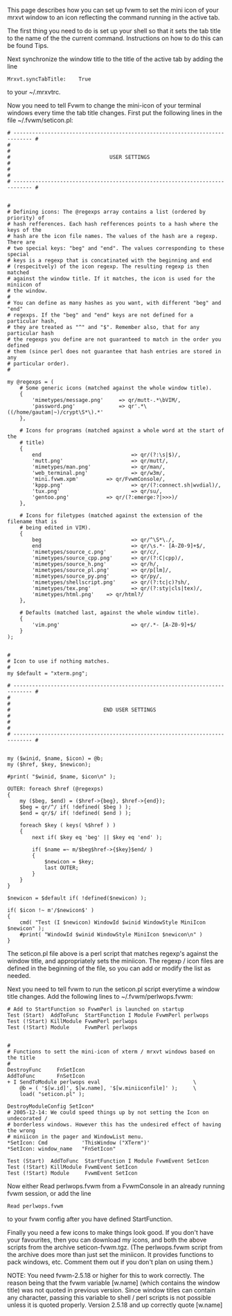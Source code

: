 

This page describes how you can set up fvwm to set the mini icon of your mrxvt window to an icon reflecting the command running in the active tab.

The first thing you need to do is set up your shell so that it sets the tab title to the name of the the current command. Instructions on how to do this can be found Tips.

Next synchronize the window title to the title of the active tab by adding the line
```
Mrxvt.syncTabTitle:    True
```
to your ~/.mrxvtrc.

Now you need to tell Fvwm to change the mini-icon of your terminal windows every time the tab title changes. First put the following lines in the file ~/.fvwm/seticon.pl:
```
# ---------------------------------------------------------------------------- #
#                                                                              #
#                                USER SETTINGS                                 #
#                                                                              #
# ---------------------------------------------------------------------------- #


#
# Defining icons: The @regexps array contains a list (ordered by priority) of
# hash refferences. Each hash refferences points to a hash where the keys of the
# hash are the icon file names. The values of the hash are a regexp. There are
# two special keys: "beg" and "end". The values corresponding to these special
# keys is a regexp that is concatinated with the beginning and end
# (respecitvely) of the icon regexp. The resulting regexp is then matched
# against the window title. If it matches, the icon is used for the miniicon of
# the window.
#
# You can define as many hashes as you want, with different "beg" and "end"
# regexps. If the "beg" and "end" keys are not defined for a particular hash,
# they are treated as "^" and "$". Remember also, that for any particular hash
# the regexps you define are not guaranteed to match in the order you defined
# them (since perl does not guarantee that hash entries are stored in any
# particular order).
#

my @regexps = (
    # Some generic icons (matched against the whole window title).
    {
        'mimetypes/message.png'     => qr/mutt-.*\bVIM/,
        'password.png'              => qr'.*\((/home/gautam|~)/crypt\S*\).*'
    },

    # Icons for programs (matched against a whole word at the start of the
    # title)
    {
        end                             => qr/(?:\s|$)/,
        'mutt.png'                      => qr/mutt/,
        'mimetypes/man.png'             => qr/man/,
        'web_terminal.png'              => qr/w3m/,
        'mini.fvwm.xpm'         => qr/FvwmConsole/,
        'kppp.png'                      => qr/(?:connect.sh|wvdial)/,
        'tux.png'                       => qr/su/,
        'gentoo.png'            => qr/(?:emerge:?|>>>)/
    },

    # Icons for filetypes (matched against the extension of the filename that is
    # being edited in VIM).
    {
        beg                             => qr/^\S*\./,
        end                             => qr/\s.*- [A-Z0-9]+$/,
        'mimetypes/source_c.png'        => qr/c/,
        'mimetypes/source_cpp.png'      => qr/(?:C|cpp)/,
        'mimetypes/source_h.png'        => qr/h/,
        'mimetypes/source_pl.png'       => qr/p[lm]/,
        'mimetypes/source_py.png'       => qr/py/,
        'mimetypes/shellscript.png'     => qr/(?:tc|c)?sh/,
        'mimetypes/tex.png'             => qr/(?:sty|cls|tex)/,
        'mimetypes/html.png'    => qr/html?/
    },

    # Defaults (matched last, against the whole window title).
    {
        'vim.png'                       => qr/.*- [A-Z0-9]+$/
    }
);


#
# Icon to use if nothing matches.
#
my $default = "xterm.png";

# ---------------------------------------------------------------------------- #
#                                                                              #
#                              END USER SETTINGS                               #
#                                                                              #
# ---------------------------------------------------------------------------- #


my ($winid, $name, $icon) = @b;
my ($href, $key, $newicon);

#print( "$winid, $name, $icon\n" );

OUTER: foreach $href (@regexps)
{
    my ($beg, $end) = ($href->{beg}, $href->{end});
    $beg = qr/^/ if( !defined( $beg ) );
    $end = qr/$/ if( !defined( $end ) );

    foreach $key ( keys( %$href ) )
    {
        next if( $key eq 'beg' || $key eq 'end' );

        if( $name =~ m/$beg$href->{$key}$end/ )
        {
            $newicon = $key;
            last OUTER;
        }
    }
}

$newicon = $default if( !defined($newicon) );

if( $icon !~ m'/$newicon$' )
{
    cmd( "Test (I $newicon) WindowId $winid WindowStyle MiniIcon $newicon" );
    #print( "WindowId $winid WindowStyle MiniIcon $newicon\n" )
}
```

The seticon.pl file above is a perl script that matches regexp's
against the window title, and appropriately sets the miniicon.
The regexp / icon files are defined in the beginning of the file,
so you can add or modify the list as needed.

Next you need to tell fvwm to run the seticon.pl script everytime
a window title changes. Add the following lines to
~/.fvwm/perlwops.fvwm:
```
# Add to StartFunction so FvwmPerl is launched on startup
Test (Start)  AddToFunc  StartFunction I Module FvwmPerl perlwops
Test (!Start) KillModule FvwmPerl perlwops
Test (!Start) Module     FvwmPerl perlwops


#
# Functions to sett the mini-icon of xterm / mrxvt windows based on the title
#
DestroyFunc     FnSetIcon
AddToFunc       FnSetIcon
+ I SendToModule perlwops eval                              \
    @b = ( '$[w.id]', $[w.name], '$[w.miniiconfile]' );     \
    load( "seticon.pl" );

DestroyModuleConfig SetIcon*
# 2005-12-14: We could speed things up by not setting the Icon on undecorated /
# borderless windows. However this has the undesired effect of having the wrong
# miniicon in the pager and WindowList menu.
*SetIcon: Cmd           'ThisWindow ("XTerm")'
*SetIcon: window_name   "FnSetIcon"

Test (Start)  AddToFunc  StartFunction I Module FvwmEvent SetIcon
Test (!Start) KillModule FvwmEvent SetIcon
Test (!Start) Module     FvwmEvent SetIcon
```

Now either Read perlwops.fvwm from a FvwmConsole in an already running fvwm session, or add the line
```
Read perlwops.fvwm
```
to your fvwm config after you have defined StartFunction.

Finally you need a few icons to make things look good. If you don't have your favourites, then you can download my icons, and both the above scripts from the archive seticon-fvwm.tgz. (The perlwops.fvwm script from the archive does more than just set the miniicon. It provides functions to pack windows, etc. Comment them out if you don't plan on using them.)

NOTE: You need fvwm-2.5.18 or higher for this to work correctly. The reason being that the fvwm variable [w.name] (which contains the window title) was not quoted in previous version. Since window titles can contain any character, passing this variable to shell / perl scripts is not possible unless it is quoted properly. Version 2.5.18 and up correctly quote [w.name]